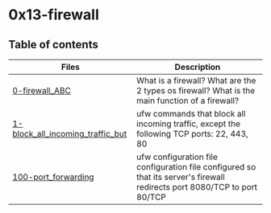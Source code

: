# 0x13-firewall

## Table of contents
Files | Description
----- | -----------
[0-firewall_ABC](./0-fire3wall_ABC) | What is a firewall? What are the 2 types os firewall? What is the main function of a firewall?
[1-block_all_incoming_traffic_but](./1-block_all_incoming_traffic_but) | ufw commands that block all incoming traffic, except the following TCP ports: 22, 443, 80
[100-port_forwarding](./100-port_forwarding) | ufw configuration file configuration file configured so that its server's firewall redirects port 8080/TCP to port 80/TCP
